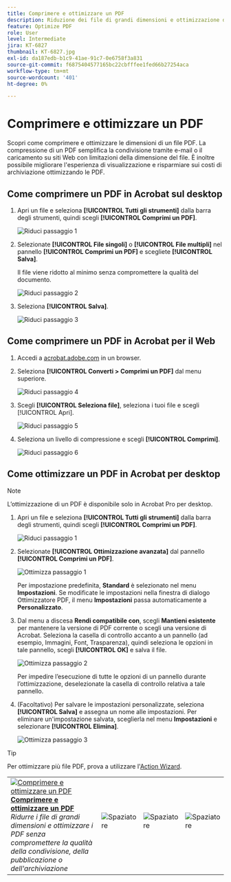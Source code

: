 ```yaml
---
title: Comprimere e ottimizzare un PDF
description: Riduzione dei file di grandi dimensioni e ottimizzazione dei PDF senza compromettere la qualità della condivisione, della pubblicazione o dell'archiviazione
feature: Optimize PDF
role: User
level: Intermediate
jira: KT-6827
thumbnail: KT-6827.jpg
exl-id: da187edb-b1c9-41ae-91c7-0e6758f3a831
source-git-commit: f6875404577165bc22cbfffee1fed66b27254aca
workflow-type: tm+mt
source-wordcount: '401'
ht-degree: 0%

---
```


# Comprimere e ottimizzare un PDF

Scopri come comprimere e ottimizzare le dimensioni di un file PDF. La compressione di un PDF semplifica la condivisione tramite e-mail o il caricamento su siti Web con limitazioni della dimensione del file. È inoltre possibile migliorare l&#39;esperienza di visualizzazione e risparmiare sui costi di archiviazione ottimizzando le PDF.

## Come comprimere un PDF in Acrobat sul desktop

1. Apri un file e seleziona **[!UICONTROL Tutti gli strumenti]** dalla barra degli strumenti, quindi scegli **[!UICONTROL Comprimi un PDF]**.

   ![Riduci passaggio 1](../assets/Reduce_1.png)

1. Selezionate **[!UICONTROL File singoli]** o **[!UICONTROL File multipli]** nel pannello **[!UICONTROL Comprimi un PDF]** e scegliete **[!UICONTROL Salva]**.

   Il file viene ridotto al minimo senza compromettere la qualità del documento.

   ![Riduci passaggio 2](../assets/Reduce_2.png)

1. Seleziona **[!UICONTROL Salva]**.

   ![Riduci passaggio 3](../assets/Reduce_3.png)


## Come comprimere un PDF in Acrobat per il Web

1. Accedi a [acrobat.adobe.com](https://acrobat.adobe.com/it/it/) in un browser.

1. Seleziona **[!UICONTROL Converti > Comprimi un PDF]** dal menu superiore.

   ![Riduci passaggio 4](../assets/Reduce_4.png)

1. Scegli **[!UICONTROL Seleziona file]**, seleziona i tuoi file e scegli [!UICONTROL Apri].

   ![Riduci passaggio 5](../assets/Reduce_5.png)

1. Seleziona un livello di compressione e scegli **[!UICONTROL Comprimi]**.

   ![Riduci passaggio 6](../assets/Reduce_6.png)

## Come ottimizzare un PDF in Acrobat per desktop

>[!NOTE]
>
>L’ottimizzazione di un PDF è disponibile solo in Acrobat Pro per desktop.

1. Apri un file e seleziona **[!UICONTROL Tutti gli strumenti]** dalla barra degli strumenti, quindi scegli **[!UICONTROL Comprimi un PDF]**.

   ![Riduci passaggio 1](../assets/Reduce_1.png)

1. Selezionate **[!UICONTROL Ottimizzazione avanzata]** dal pannello **[!UICONTROL Comprimi un PDF]**.

   ![Ottimizza passaggio 1](../assets/Optimize_1.png)

   Per impostazione predefinita, **Standard** è selezionato nel menu **Impostazioni**. Se modificate le impostazioni nella finestra di dialogo Ottimizzatore PDF, il menu **Impostazioni** passa automaticamente a **Personalizzato**.

1. Dal menu a discesa **Rendi compatibile con**, scegli **Mantieni esistente** per mantenere la versione di PDF corrente o scegli una versione di Acrobat. Seleziona la casella di controllo accanto a un pannello (ad esempio, Immagini, Font, Trasparenza), quindi seleziona le opzioni in tale pannello, scegli **[!UICONTROL OK]** e salva il file.

   ![Ottimizza passaggio 2](../assets/Optimize_2.png)

   Per impedire l’esecuzione di tutte le opzioni di un pannello durante l’ottimizzazione, deselezionate la casella di controllo relativa a tale pannello.

1. (Facoltativo) Per salvare le impostazioni personalizzate, seleziona **[!UICONTROL Salva]** e assegna un nome alle impostazioni. Per eliminare un&#39;impostazione salvata, sceglierla nel menu **Impostazioni** e selezionare **[!UICONTROL Elimina]**.

   ![Ottimizza passaggio 3](../assets/Optimize_3.png)

>[!TIP]
>
>Per ottimizzare più file PDF, prova a utilizzare l&#39;[Action Wizard](../advanced-tasks/action.md).

<table style="table-layout:fixed">
  <td>
    <a href="reduce.md">
      <img alt="Comprimere e ottimizzare un PDF" src="../assets/reduce.png" />
    </a>
    <div>
    <a href="reduce.md"><strong>Comprimere e ottimizzare un PDF</strong></a>
    </div>
    <em>Ridurre i file di grandi dimensioni e ottimizzare i PDF senza compromettere la qualità della condivisione, della pubblicazione o dell'archiviazione</em>
    <br>
  </td>
  <td>
        <img alt="Spaziatore" src="../assets/Whitespacer.png" />
        <div>
        <br>
      </td>
    <td>
        <img alt="Spaziatore" src="../assets/Whitespacer.png" />
        <div>
        <br>
    </td>
    <td>
        <img alt="Spaziatore" src="../assets/Whitespacer.png" />
        <div>
        <br>
    </td>
</tr>
</table>